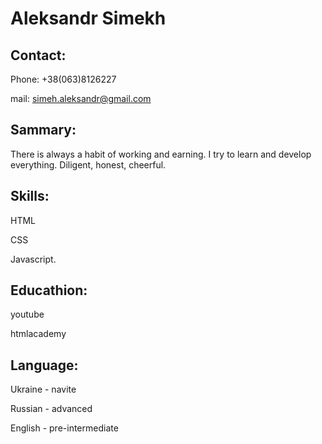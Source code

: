 # Aleksandr Simekh

## Contact:
  Phone: +38(063)8126227
  
  mail: simeh.aleksandr@gmail.com
  
## Sammary:
  There is always a habit of working and earning. I try to learn and develop everything. Diligent, honest, cheerful.

## Skills:
  HTML
  
  CSS
  
  Javascript.
  
## Educathion:
  youtube
  
  htmlacademy


## Language:
  Ukraine - navite
  
  Russian - advanced
  
  English - pre-intermediate
